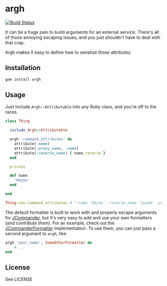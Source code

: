 # argh

[![Build Status](https://secure.travis-ci.org/broadstreetads/argh.png)](http://travis-ci.org/broadstreetads/argh)

It can be a huge pain to build arguments for an external service.
There's all of those annoying escaping issues, and you just shouldn't
have to deal with that crap.

Argh makes it easy to define how to serialize those attributes.

## Installation

``` bash
gem install argh
```

## Usage

Just include `Argh::Attributable` into any Ruby class, and you're off to
the races.

``` ruby
class Thing

  include Argh::Attributable

  argh 'command_attributes' do
    attribute(:name)
    attribute(:proxy_name, :name)
    attribute(:reverse_name) { name.reverse }
  end

  private

  def name
    'Heyoo'
  end

end

Thing.new.command_attributes # "-name 'Heyoo' -reverse_name 'ooyeH' -proxy_name 'Heyoo'"
```

The default formatter is built to work
with and properly escape arguments for [JCommander](http://jcommander.org/),
but it's very easy to add and use your own formatters (_and contribute them_).  For an example,
check out the [JCommanderFormatter](https://github.com/broadstreetads/argh/blob/master/lib/argh/formatters/jcommander_formatter.rb)
implementation.  To use them, you can just pass a second argument to `argh`,
like:

``` ruby
argh 'your_name', SomeOtherFormatter do
	# ...
end
```

## License

See LICENSE
